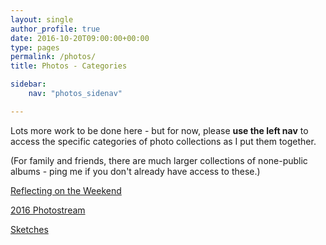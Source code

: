 ```yaml
---
layout: single
author_profile: true
date: 2016-10-20T09:00:00+00:00
type: pages
permalink: /photos/
title: Photos - Categories

sidebar:
    nav: "photos_sidenav"

---
```

Lots more work to be done here - but for now, please **use the left nav** to access the specific categories of photo collections as I put them together.

(For family and friends, there are much larger collections of none-public albums - ping me if you don't already have access to these.)

[Reflecting on the Weekend](/reflecting)

[2016 Photostream](/2016stream)

[Sketches](/sketches)
